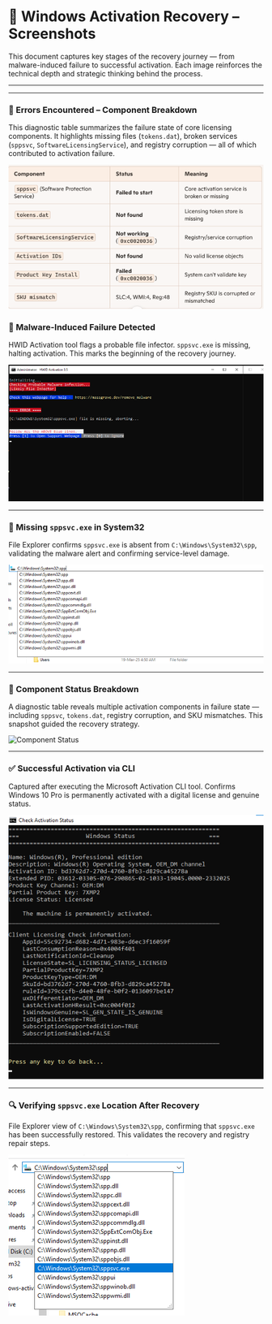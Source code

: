 # 📸 Windows Activation Recovery – Screenshots

This document captures key stages of the recovery journey — from malware-induced failure to successful activation. Each image reinforces the technical depth and strategic thinking behind the process.

---
---

### 🧠 Errors Encountered – Component Breakdown  
This diagnostic table summarizes the failure state of core licensing components. It highlights missing files (`tokens.dat`), broken services (`sppsvc`, `SoftwareLicensingService`), and registry corruption — all of which contributed to activation failure.

![Errors Encountered](images/errors-encountered.png)

### 🚨 Malware-Induced Failure Detected  
HWID Activation tool flags a probable file infector. `sppsvc.exe` is missing, halting activation. This marks the beginning of the recovery journey.

![Malware Error](images/hwid-malware-error.png)

---

### 📂 Missing `sppsvc.exe` in System32  
File Explorer confirms `sppsvc.exe` is absent from `C:\Windows\System32\spp`, validating the malware alert and confirming service-level damage.

![Missing sppsvc](images/sppsvc-missing.png)

---

### 🧩 Component Status Breakdown  
A diagnostic table reveals multiple activation components in failure state — including `sppsvc`, `tokens.dat`, registry corruption, and SKU mismatches. This snapshot guided the recovery strategy.

![Component Status](images/activation-components-status.png)

---

### ✅ Successful Activation via CLI  
Captured after executing the Microsoft Activation CLI tool. Confirms Windows 10 Pro is permanently activated with a digital license and genuine status.

![Activation Success](images/activation-success-cli.png)

---

### 🔍 Verifying `sppsvc.exe` Location After Recovery  
File Explorer view of `C:\Windows\System32\spp`, confirming that `sppsvc.exe` has been successfully restored. This validates the recovery and registry repair steps.

![sppsvc Restored](images/sppsvc-location-restored.png)
